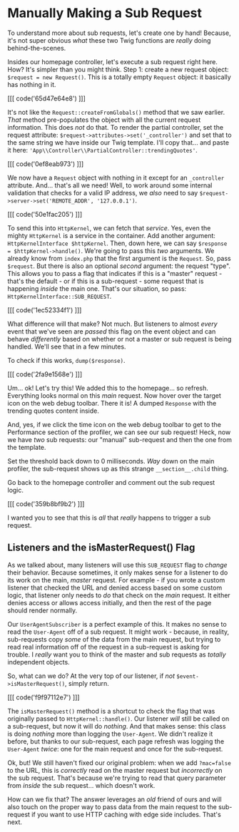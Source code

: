 # Manually Making a Sub Request

To understand more about sub requests, let's create one by hand! Because, it's
not super obvious *what* these two Twig functions are *really* doing
behind-the-scenes.

Insides our homepage controller, let's execute a sub request right here. How?
It's simpler than you might think. Step 1: create a new request object:
`$request = new Request()`. This is a totally empty `Request` object: it
basically has nothing in it. 

[[[ code('65d47e64e8') ]]]

It's not like the `Request::createFromGlobals()`
method that we saw earlier. *That* method pre-populates the object with all the
current request information. This does *not* do that. To render the partial
controller, set the request attribute: `$request->attributes->set('_controller')`
and set that to the same string we have inside our Twig template. I'll copy
that... and paste it here:
`'App\\Controller\\PartialController::trendingQuotes'`.

[[[ code('0ef8eab973') ]]]

We now have a `Request` object with nothing in it except for an `_controller`
attribute. And... that's all we need! Well, to work around some internal validation
that checks for a valid IP address, we *also* need to say
`$request->server->set('REMOTE_ADDR', '127.0.0.1')`.

[[[ code('50e1fac205') ]]]

To send this into `HttpKernel`, we can fetch that *service*. Yes, even the mighty
`HttpKernel` is a service in the container. Add another argument:
`HttpKernelInterface $httpKernel`. Then, down here, we can say
`$response = $httpKernel->handle()`. We're going to pass this *two* arguments. We
already know from `index.php` that the first argument is the `Request`. So, pass
`$request`. But there is also an optional *second* argument: the request "type".
This allows you to pass a flag that indicates if this is a "master" request -
that's the default - or if this is a sub-request - some request that is happening
*inside* the main one. That's our situation, so pass:
`HttpKernelInterface::SUB_REQUEST`.

[[[ code('1ec52334f1') ]]]

What difference will that make? Not much. But listeners to almost *every*
event that we've seen are *passed* this flag on the event object and can behave
*differently* based on whether or not a master or sub request is being handled.
We'll see that in a few minutes.

To check if this works, `dump($response)`. 

[[[ code('2fa9e1568e') ]]]

Um... ok! Let's try this! We added
this to the homepage... so refresh. Everything looks normal on this *main* request.
Now hover over the target icon on the web debug toolbar. There it is! A dumped
`Response` with the trending quotes content inside.

And, yes, if we click the time icon on the web debug toolbar to get to the
Performance section of the profiler, we can see our sub request! Heck, now
we have *two* sub requests: our "manual" sub-request and then the one from
the template.

Set the threshold back down to 0 milliseconds. *Way* down on the main profiler,
the sub-request shows up as this strange `__section__.child` thing.

Go back to the homepage controller and comment out the sub request logic. 

[[[ code('359b8bf9b2') ]]]

I wanted you to see that this is *all* that *really* happens to trigger 
a sub request.

## Listeners and the isMasterRequest() Flag

As we talked about, many listeners will use this `SUB_REQUEST` flag to *change*
their behavior. Because sometimes, it only makes sense for a listener to do its
work on the main, *master* request. For example - if you wrote a custom listener
that checked the URL and denied access based on some custom logic, that listener
only needs to *do* that check on the *main* request. It either denies access or
allows access initially, and then the rest of the page should render normally.

Our `UserAgentSubscriber` is a perfect example of this. It makes no sense to read
the `User-Agent` off of a sub request. It might work - because, in reality,
sub-requests copy *some* of the data from the main request, but trying to read
real information off of the request in a sub-request is asking for trouble. I
*really* want you to think of the master and sub requests as *totally* independent
objects.

So, what can we do? At the very top of our listener, if *not*
`$event->isMasterRequest()`, simply return.

[[[ code('f9f97112e7') ]]]

The `isMasterRequest()` method is a shortcut to check the flag that was originally
passed to `HttpKernel::handle()`. Our listener *will* still be called on a sub-request,
but now it will do *nothing*. And that makes sense: this class is doing *nothing*
more than logging the `User-Agent`. We didn't realize it before, but thanks to our
sub-request, each page refresh was logging the `User-Agent` *twice*: one for the
main request and once for the sub-request.

Ok, but! We still haven't fixed our original problem: when we add `?mac=false` to
the URL, this is *correctly* read on the master request but *incorrectly* on the
sub request. That's because we're trying to read that query parameter from *inside*
the sub request... which doesn't work.

How can we fix that? The answer leverages an *old* friend of ours and will also
touch on the proper way to pass data from the main request to the sub-request if
you want to use HTTP caching with edge side includes. That's next.
